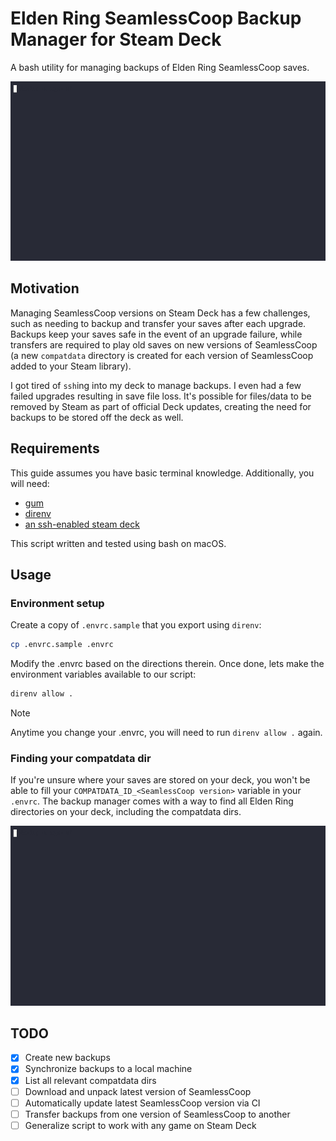 # Elden Ring SeamlessCoop Backup Manager for Steam Deck

A bash utility for managing backups of Elden Ring SeamlessCoop saves.

![General usage](assets/usage.gif)

## Motivation

Managing SeamlessCoop versions on Steam Deck has a few challenges, such as
needing to backup and transfer your saves after each upgrade.  Backups keep
your saves safe in the event of an upgrade failure, while transfers are
required to play old saves on new versions of SeamlessCoop (a new `compatdata`
directory is created for each version of SeamlessCoop added to your Steam
library).

I got tired of `ssh`ing into my deck to manage backups.  I even had a few
failed upgrades resulting in save file loss.  It's possible for files/data to be
removed by Steam as part of official Deck updates, creating the need for
backups to be stored off the deck as well.

## Requirements

This guide assumes you have basic terminal knowledge.  Additionally, you will
need:

* [gum](https://github.com/charmbracelet/gum)
* [direnv](https://direnv.net/)
* [an ssh-enabled steam deck](https://github.com/gamagoat/setting-up-ssh-on-steam-deck)

This script written and tested using bash on macOS.

## Usage

### Environment setup

Create a copy of `.envrc.sample` that you export using `direnv`:

```sh
cp .envrc.sample .envrc
```

Modify the .envrc based on the directions therein.  Once done, lets make the
environment variables available to our script:

```sh
direnv allow .
```

> [!NOTE]
> Anytime you change your .envrc, you will need to run `direnv allow .` again.

### Finding your compatdata dir

If you're unsure where your saves are stored on your deck, you won't be able to
fill your `COMPATDATA_ID_<SeamlessCoop version>` variable in your `.envrc`.
The backup manager comes with a way to find all Elden Ring directories on your
deck, including the compatdata dirs.

![Find compatdata dirs](assets/find-compatdata.gif)

## TODO

* [x] Create new backups
* [x] Synchronize backups to a local machine
* [x] List all relevant compatdata dirs
* [ ] Download and unpack latest version of SeamlessCoop
* [ ] Automatically update latest SeamlessCoop version via CI
* [ ] Transfer backups from one version of SeamlessCoop to another
* [ ] Generalize script to work with any game on Steam Deck
